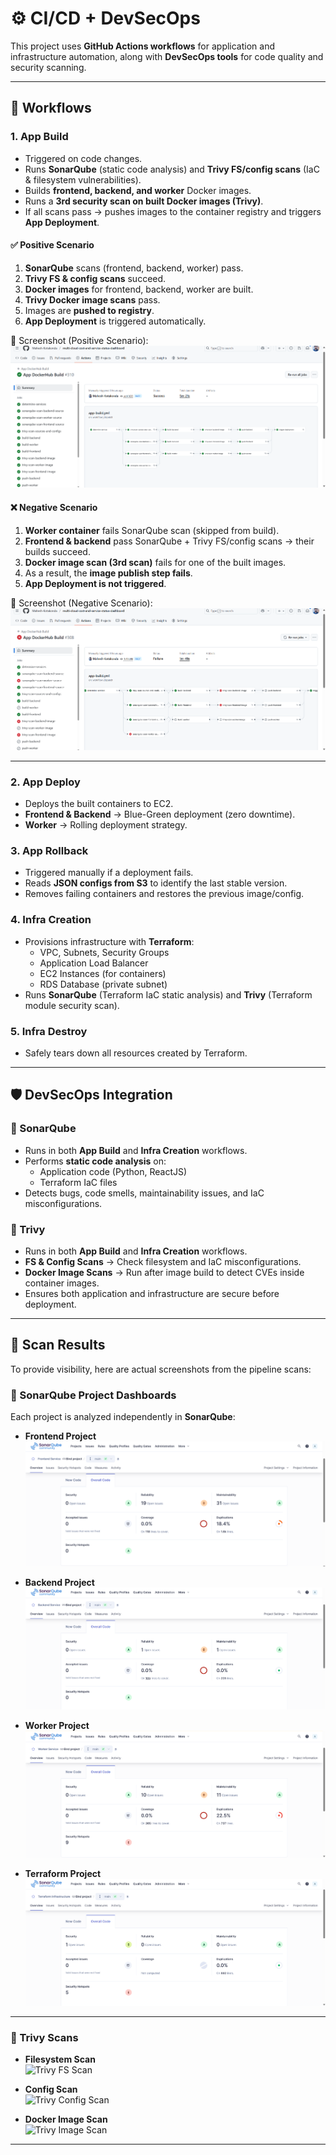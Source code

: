 # ⚙️ CI/CD + DevSecOps

This project uses **GitHub Actions workflows** for application and infrastructure automation, along with **DevSecOps tools** for code quality and security scanning.

---

## 🔄 Workflows

### 1. **App Build**
- Triggered on code changes.  
- Runs **SonarQube** (static code analysis) and **Trivy FS/config scans** (IaC & filesystem vulnerabilities).  
- Builds **frontend, backend, and worker** Docker images.  
- Runs a **3rd security scan on built Docker images (Trivy)**.  
- If all scans pass → pushes images to the container registry and triggers **App Deployment**.  

#### ✅ Positive Scenario
1. **SonarQube** scans (frontend, backend, worker) pass.  
2. **Trivy FS & config scans** succeed.  
3. **Docker images** for frontend, backend, worker are built.  
4. **Trivy Docker image scans** pass.  
5. Images are **pushed to registry**.  
6. **App Deployment** is triggered automatically.  

📸 Screenshot (Positive Scenario):  
![App Build Positive](./app-build-positive.png)

#### ❌ Negative Scenario
1. **Worker container** fails SonarQube scan (skipped from build).  
2. **Frontend & backend** pass SonarQube + Trivy FS/config scans → their builds succeed.  
3. **Docker image scan (3rd scan)** fails for one of the built images.  
4. As a result, the **image publish step fails**.  
5. **App Deployment is not triggered**.  

📸 Screenshot (Negative Scenario):  
![App Build Negative](./app-build-negative.png)

---

### 2. **App Deploy**
- Deploys the built containers to EC2.  
- **Frontend & Backend** → Blue-Green deployment (zero downtime).  
- **Worker** → Rolling deployment strategy.  

### 3. **App Rollback**
- Triggered manually if a deployment fails.  
- Reads **JSON configs from S3** to identify the last stable version.  
- Removes failing containers and restores the previous image/config.  

### 4. **Infra Creation**
- Provisions infrastructure with **Terraform**:
  - VPC, Subnets, Security Groups  
  - Application Load Balancer  
  - EC2 Instances (for containers)  
  - RDS Database (private subnet)  
- Runs **SonarQube** (Terraform IaC static analysis) and **Trivy** (Terraform module security scan).  

### 5. **Infra Destroy**
- Safely tears down all resources created by Terraform.  

---

## 🛡️ DevSecOps Integration

### 🔹 SonarQube
- Runs in both **App Build** and **Infra Creation** workflows.  
- Performs **static code analysis** on:
  - Application code (Python, ReactJS)  
  - Terraform IaC files  
- Detects bugs, code smells, maintainability issues, and IaC misconfigurations.  

### 🔹 Trivy
- Runs in both **App Build** and **Infra Creation** workflows.  
- **FS & Config Scans** → Check filesystem and IaC misconfigurations.  
- **Docker Image Scans** → Run after image build to detect CVEs inside container images.  
- Ensures both application and infrastructure are secure before deployment.  

---

## 📸 Scan Results

To provide visibility, here are actual screenshots from the pipeline scans:

### 🔹 SonarQube Project Dashboards
Each project is analyzed independently in **SonarQube**:  

- **Frontend Project**  
  ![SonarQube Frontend](./sonar-frontend.png)  

- **Backend Project**  
  ![SonarQube Backend](./sonar-backend.png)  

- **Worker Project**  
  ![SonarQube Worker](./sonar-worker.png)  

- **Terraform Project**  
  ![SonarQube Terraform](./sonar-terraform.png)  

---

### 🔹 Trivy Scans
- **Filesystem Scan**  
  ![Trivy FS Scan](./trivy-fs-scan.png)

- **Config Scan**  
  ![Trivy Config Scan](./trivy-config-scan.png)

- **Docker Image Scan**  
  ![Trivy Image Scan](./trivy-image-scan.png)

---

